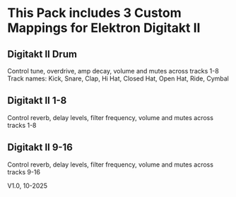 # This Pack includes 3 Custom Mappings for Elektron Digitakt II

## Digitakt II Drum  
Control tune, overdrive, amp decay, volume and mutes across tracks 1-8  
Track names: Kick, Snare, Clap, Hi Hat, Closed Hat, Open Hat, Ride, Cymbal

## Digitakt II 1-8  
Control reverb, delay levels, filter frequency, volume and mutes across tracks 1-8  

## Digitakt II 9-16  
Control reverb, delay levels, filter frequency, volume and mutes across tracks 9-16  
  
  
  
V1.0, 10-2025  

